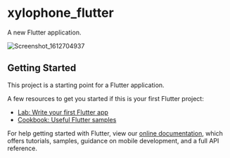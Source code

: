 # xylophone_flutter

A new Flutter application.

![Screenshot_1612704937](https://user-images.githubusercontent.com/77343380/107148205-da539b80-6973-11eb-9959-2efedc5ad1c8.png)


## Getting Started

This project is a starting point for a Flutter application.

A few resources to get you started if this is your first Flutter project:

- [Lab: Write your first Flutter app](https://flutter.dev/docs/get-started/codelab)
- [Cookbook: Useful Flutter samples](https://flutter.dev/docs/cookbook)

For help getting started with Flutter, view our
[online documentation](https://flutter.dev/docs), which offers tutorials,
samples, guidance on mobile development, and a full API reference.
